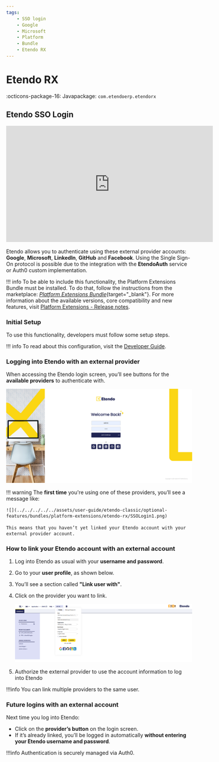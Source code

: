 ```yaml
---
tags: 
    - SSO login 
    - Google
    - Microsoft
    - Platform
    - Bundle
    - Etendo RX
---
```


# Etendo RX
:octicons-package-16: Javapackage: `com.etendoerp.etendorx`

## Etendo SSO Login

<iframe width="560" height="315" src="https://www.youtube.com/embed/S0bn2S7V07g?si=uK2sm_Nfn_W1RwxK" title="YouTube video player" frameborder="0" allow="accelerometer; autoplay; clipboard-write; encrypted-media; gyroscope; picture-in-picture; web-share" referrerpolicy="strict-origin-when-cross-origin" allowfullscreen></iframe>

Etendo allows you to authenticate using these external provider accounts: **Google**, **Microsoft**, **LinkedIn**, **GitHub** and **Facebook**. Using the Single Sign-On protocol is possible due to the integration with the **EtendoAuth** service or Auth0 custom implementation.

!!! info
    To be able to include this functionality, the Platform Extensions Bundle must be installed. To do that, follow the instructions from the marketplace: [_Platform Extensions Bundle_](https://marketplace.etendo.cloud/#/product-details?module=5AE4A287F2584210876230321FBEE614){target="\_blank"}. For more information about the available versions, core compatibility and new features, visit [Platform Extensions - Release notes](../../../../../whats-new/release-notes/etendo-classic/bundles/platform-extensions/release-notes.md).

### Initial Setup

To use this functionality, developers must follow some setup steps.

!!! info
    To read about this configuration, visit the [Developer Guide](../../../../../developer-guide/etendo-classic/bundles/platform/etendo-rx.md#etendo-sso-login).

### Logging into Etendo with an external provider

When accessing the Etendo login screen, you’ll see buttons for the **available providers** to authenticate with.

![](../../../../../assets/user-guide/etendo-classic/optional-features/bundles/platform-extensions/etendo-rx/SSOLogin2.png)

!!! warning
    The **first time** you're using one of these providers, you’ll see a message like:

    ![](../../../../../assets/user-guide/etendo-classic/optional-features/bundles/platform-extensions/etendo-rx/SSOLogin1.png)

    This means that you haven’t yet linked your Etendo account with your external provider account.

### How to link your Etendo account with an external account

1. Log into Etendo as usual with your **username and password**.  
2. Go to your **user profile**, as shown below.  
3. You’ll see a section called **"Link user with"**.  
4. Click on the provider you want to link.

    ![](../../../../../assets/user-guide/etendo-classic/optional-features/bundles/platform-extensions/etendo-rx/SSOLogin3.png)

5. Authorize the external provider to use the account information to log into Etendo 

!!!info
    You can link multiple providers to the same user.


### Future logins with an external account

Next time you log into Etendo:

- Click on the **provider’s button** on the login screen.
- If it’s already linked, you’ll be logged in automatically **without entering your Etendo username and password**.

!!!info
    Authentication is securely managed via Auth0.